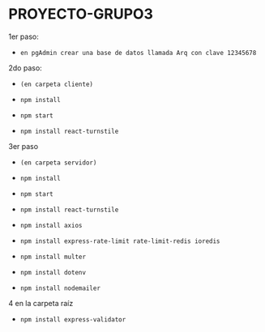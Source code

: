 # PROYECTO-GRUPO3
1er paso:
*     en pgAdmin crear una base de datos llamada Arq con clave 12345678

2do paso:
*     (en carpeta cliente)
*     npm install
*     npm start
*     npm install react-turnstile

3er paso
*     (en carpeta servidor)
*     npm install
*     npm start
*     npm install react-turnstile
*     npm install axios
*     npm install express-rate-limit rate-limit-redis ioredis
*     npm install multer
*     npm install dotenv
*     npm install nodemailer  
4 en la carpeta raíz
*     npm install express-validator
